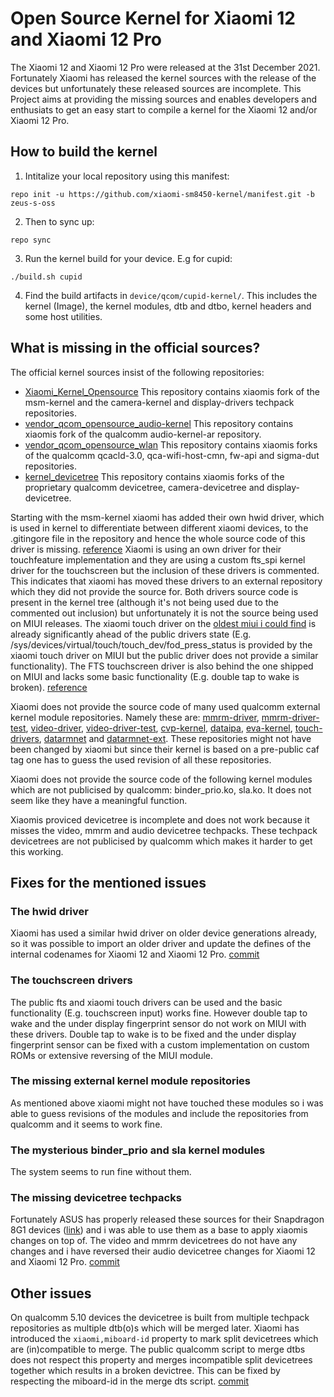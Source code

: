 Open Source Kernel for Xiaomi 12 and Xiaomi 12 Pro
=========================================

The Xiaomi 12 and Xiaomi 12 Pro were released at the 31st December 2021.
Fortunately Xiaomi has released the kernel sources with the release of the devices but unfortunately these released sources are incomplete. This Project aims at providing the missing sources and enables developers and enthusiats to get an easy start to compile a kernel for the Xiaomi 12 and/or Xiaomi 12 Pro.

## How to build the kernel
1. Intitalize your local repository using this manifest:
```
repo init -u https://github.com/xiaomi-sm8450-kernel/manifest.git -b zeus-s-oss
```
2. Then to sync up:
```
repo sync
```
3. Run the kernel build for your device. E.g for cupid:
```
./build.sh cupid
```
4. Find the build artifacts in `device/qcom/cupid-kernel/`. This includes the kernel (Image), the kernel modules, dtb and dtbo, kernel headers and some host utilities.

## What is missing in the official sources?
The official kernel sources insist of the following repositories:
- [Xiaomi_Kernel_Opensource](https://github.com/MiCode/Xiaomi_Kernel_OpenSource/commits/zeus-s-oss)
This repository contains xiaomis fork of the msm-kernel and the camera-kernel and display-drivers techpack repositories.
- [vendor_qcom_opensource_audio-kernel](https://github.com/MiCode/vendor_qcom_opensource_audio-kernel/tree/zeus-s-oss)
This repository contains xiaomis fork of the qualcomm audio-kernel-ar repository.
- [vendor_qcom_opensource_wlan](https://github.com/MiCode/vendor_qcom_opensource_wlan/tree/zeus-s-oss)
This repository contains xiaomis forks of the qualcomm qcacld-3.0, qca-wifi-host-cmn, fw-api and sigma-dut repositories.
- [kernel_devicetree](https://github.com/MiCode/kernel_devicetree/tree/zeus-s-oss)
This repository contains xiaomis forks of the proprietary qualcomm devicetree, camera-devicetree and display-devicetree.

Starting with the msm-kernel xiaomi has added their own hwid driver, which is used in kernel to differentiate between different xiaomi devices, to the .gitingore file in the repository and hence the whole source code of this driver is missing. [reference](https://github.com/MiCode/Xiaomi_Kernel_OpenSource/blob/7d10d738b2c4299f3b8549c61a01ece39f19c788/.gitignore#L169)
Xiaomi is using an own driver for their touchfeature implementation and they are using a custom fts_spi kernel driver for the touchscreen but the inclusion of these drivers is commented. This indicates that xiaomi has moved these drivers to an external repository which they did not provide the source for. Both drivers source code is present in the kernel tree (although it's not being used due to the commented out inclusion) but unfortunately it is not the source being used on MIUI releases. The xiaomi touch driver on the [oldest miui i could find](https://bigota.d.miui.com/V13.0.12.0.SLCCNXM/cupid_images_V13.0.12.0.SLCCNXM_20211229.0000.00_12.0_cn_6c8fd3679d.tgz) is already significantly ahead of the public drivers state (E.g. /sys/devices/virtual/touch/touch_dev/fod_press_status is provided by the xiaomi touch driver on MIUI but the public driver does not provide a similar functionality). The FTS touchscreen driver is also behind the one shipped on MIUI and lacks some basic functionality (E.g. double tap to wake is broken). [reference](https://github.com/MiCode/Xiaomi_Kernel_OpenSource/blob/7d10d738b2c4299f3b8549c61a01ece39f19c788/drivers/input/touchscreen/Makefile#L118-L119)

Xiaomi does not provide the source code of many used qualcomm external kernel module repositories. Namely these are: [mmrm-driver](https://git.codelinaro.org/clo/la/platform/vendor/opensource/mmrm-driver), [mmrm-driver-test](https://git.codelinaro.org/clo/la/platform/vendor/opensource/mmrm-driver-test), [video-driver](https://git.codelinaro.org/clo/la/platform/vendor/opensource/video-driver), [video-driver-test](https://git.codelinaro.org/clo/la/platform/vendor/opensource/video-driver-test), [cvp-kernel](https://git.codelinaro.org/clo/la/platform/vendor/opensource/cvp-kernel), [dataipa](https://git.codelinaro.org/clo/la/platform/vendor/opensource/dataipa), [eva-kernel](https://git.codelinaro.org/clo/la/platform/vendor/opensource/eva-kernel), [touch-drivers](https://git.codelinaro.org/clo/la/platform/vendor/opensource/touch-drivers), [datarmnet](https://git.codelinaro.org/clo/la/platform/vendor/qcom/opensource/datarmnet) and [datarmnet-ext](https://git.codelinaro.org/clo/la/platform/vendor/qcom/opensource/datarmnet-ext).
These repositories might not have been changed by xiaomi but since their kernel is based on a pre-public caf tag one has to guess the used revision of all these repositories.

Xiaomi does not provide the source code of the following kernel modules which are not publicised by qualcomm: binder_prio.ko, sla.ko. It does not seem like they have a meaningful function.

Xiaomis proviced devicetree is incomplete and does not work because it misses the video, mmrm and audio devicetree techpacks. These techpack devicetrees are not publicised by qualcomm which makes it harder to get this working.

## Fixes for the mentioned issues

### The hwid driver
Xiaomi has used a similar hwid driver on older device generations already, so it was possible to import an older driver and update the defines of the internal codenames for Xiaomi 12 and Xiaomi 12 Pro. [commit](https://github.com/xiaomi-sm8450-kernel/android_kernel_platform_msm-kernel/commit/17deedc1d673d707672cb426036623f8f2216262)

### The touchscreen drivers
The public fts and xiaomi touch drivers can be used and the basic functionality (E.g. touchscreen input) works fine. However double tap to wake and the under display fingerprint sensor do not work on MIUI with these drivers. Double tap to wake is to be fixed and the under display fingerprint sensor can be fixed with a custom implementation on custom ROMs or extensive reversing of the MIUI module.

### The missing external kernel module repositories
As mentioned above xiaomi might not have touched these modules so i was able to guess revisions of the modules and include the repositories from qualcomm and it seems to work fine.

### The mysterious binder_prio and sla kernel modules
The system seems to run fine without them.

### The missing devicetree techpacks
Fortunately ASUS has properly released these sources for their Snapdragon 8G1 devices ([link](https://dlcdnets.asus.com/pub/ASUS/ZenFone/AI2201/ASUS_AI2201-32.2810.2205.63-kernel-src.tar.gz)) and i was able to use them as a base to apply xiaomis changes on top of. The video and mmrm devicetrees do not have any changes and i have reversed their audio devicetree changes for Xiaomi 12 and Xiaomi 12 Pro. [commit](https://github.com/xiaomi-sm8450-kernel/android_vendor_qcom_proprietary_audio-devicetree/commit/b44fdf9e6568219cca4a04a5f39bda495088f4dc)

## Other issues
On qualcomm 5.10 devices the devicetree is built from multiple techpack repositories as multiple dtb(o)s which will be merged later. Xiaomi has introduced the `xiaomi,miboard-id` property to mark split devicetrees which are (in)compatible to merge. The public qualcomm script to merge dtbs does not respect this property and merges incompatible split devicetrees together which results in a broken devictree. This can be fixed by respecting the miboard-id in the merge dts script. [commit](https://github.com/xiaomi-sm8450-kernel/android_kernel_platform_build/commit/8488cc7b670607aa652310cf8eac6a92047b77f1)
